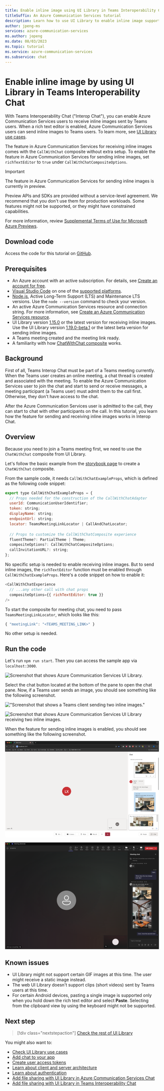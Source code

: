 ```yaml
---
title: Enable inline image using UI Library in Teams Interoperability Chat
titleSuffix: An Azure Communication Services tutorial
description: Learn how to use UI Library to enable inline image support in Teams Interoperability Chat.
author: jpeng-ms
services: azure-communication-services
ms.author: jopeng
ms.date: 08/03/2023
ms.topic: tutorial
ms.service: azure-communication-services
ms.subservice: chat
---
```


# Enable inline image by using UI Library in Teams Interoperability Chat

With Teams Interoperability Chat ("Interop Chat"), you can enable Azure Communication Services users to receive inline images sent by Teams users. When a rich text editor is enabled, Azure Communication Services users can send inline images to Teams users. To learn more, see [UI Library use cases](../concepts/ui-library/ui-library-use-cases.md).

The feature in Azure Communication Services for receiving inline images comes with the `CallWithChat` composite without extra setup. To enable the feature in Azure Communication Services for sending inline images, set `richTextEditor` to `true` under `CallWithChatCompositeOptions`.

> [!IMPORTANT]
> The feature in Azure Communication Services for sending inline images is currently in preview.
>
> Preview APIs and SDKs are provided without a service-level agreement. We recommend that you don't use them for production workloads. Some features might not be supported, or they might have constrained capabilities.
>
> For more information, review [Supplemental Terms of Use for Microsoft Azure Previews](https://azure.microsoft.com/support/legal/preview-supplemental-terms/).

## Download code

Access the code for this tutorial on [GitHub](https://github.com/Azure-Samples/communication-services-javascript-quickstarts/tree/main/ui-library-quickstart-teams-interop-meeting-chat).

## Prerequisites

- An Azure account with an active subscription. For details, see [Create an account for free](https://azure.microsoft.com/free/?WT.mc_id=A261C142F).
- [Visual Studio Code](https://code.visualstudio.com/) on one of the [supported platforms](https://code.visualstudio.com/docs/supporting/requirements#_platforms).
- [Node.js](https://nodejs.org/), Active Long-Term Support (LTS) and Maintenance LTS versions. Use the `node --version` command to check your version.
- An active Azure Communication Services resource and connection string. For more information, see [Create an Azure Communication Services resource](../quickstarts/create-communication-resource.md).
- UI Library version [1.15.0](https://www.npmjs.com/package/@azure/communication-react/v/1.15.0) or the latest version for receiving inline images. Use the UI Library version [1.19.0-beta.1](https://www.npmjs.com/package/@azure/communication-react/v/1.19.0-beta.1) or the latest beta version for sending inline images.
- A Teams meeting created and the meeting link ready.
- A familiarity with how [ChatWithChat composite](https://azure.github.io/communication-ui-library/?path=/docs/composites-callwithchatcomposite--docs) works.

## Background

First of all, Teams Interop Chat must be part of a Teams meeting currently. When the Teams user creates an online meeting, a chat thread is created and associated with the meeting. To enable the Azure Communication Services user to join the chat and start to send or receive messages, a meeting participant (a Teams user) must admit them to the call first. Otherwise, they don't have access to the chat.

After the Azure Communication Services user is admitted to the call, they can start to chat with other participants on the call. In this tutorial, you learn how the feature for sending and receiving inline images works in Interop Chat.

## Overview

Because you need to join a Teams meeting first, we need to use the `ChatWithChat` composite from UI Library.

Let's follow the basic example from the [storybook page](https://azure.github.io/communication-ui-library/?path=/docs/composites-callwithchatcomposite--docs) to create a `ChatWithChat` composite.

From the sample code, it needs `CallWithChatExampleProps`, which is defined as the following code snippet:

```js
export type CallWithChatExampleProps = {
  // Props needed for the construction of the CallWithChatAdapter
  userId: CommunicationUserIdentifier;
  token: string;
  displayName: string;
  endpointUrl: string;
  locator: TeamsMeetingLinkLocator | CallAndChatLocator;

  // Props to customize the CallWithChatComposite experience
  fluentTheme?: PartialTheme | Theme;
  compositeOptions?: CallWithChatCompositeOptions;
  callInvitationURL?: string;
};

```

No specific setup is needed to enable receiving inline images. But to send inline images, the `richTextEditor` function must be enabled through `CallWithChatExampleProps`. Here's a code snippet on how to enable it:

```js
<CallWithChatExperience
  // ...any other call with chat props
  compositeOptions={{ richTextEditor: true }}
/>

```

To start the composite for meeting chat, you need to pass `TeamsMeetingLinkLocator`, which looks like this:

```js
{ "meetingLink": "<TEAMS_MEETING_LINK>" }
```

No other setup is needed.

## Run the code

Let's run `npm run start`. Then you can access the sample app via `localhost:3000`.

![Screenshot that shows Azure Communication Services UI Library.](./media/inline-image-tutorial-interop-chat-0.png "Screenshot that shows Azure Communication Services UI Library.")

Select the chat button located at the bottom of the pane to open the chat pane. Now, if a Teams user sends an image, you should see something like the following screenshot.

!["Screenshot that shows a Teams client sending two inline images."](./media/inline-image-tutorial-interop-chat-1.png "Screenshot that shows a Teams client sending two inline images.")

![Screenshot that shows Azure Communication Services UI Library receiving two inline images.](./media/inline-image-tutorial-interop-chat-2.png "Screenshot that shows Azure Communication Services UI Library receiving two inline images.")

When the feature for sending inline images is enabled, you should see something like the following screenshot.

![Screenshot that shows Azure Communication Services UI Library sending two inline images and editing messages.](./media/inline-image-tutorial-interop-chat-3.png "Screenshot that shows Azure Communication Services UI Library sending two inline images and editing messages.")

!["Screenshot that shows a Teams client receiving two inline images."](./media/inline-image-tutorial-interop-chat-4.png "Screenshot that shows a Teams client receiving two inline images.")

## Known issues

* UI Library might not support certain GIF images at this time. The user might receive a static image instead.
* The web UI Library doesn't support clips (short videos) sent by Teams users at this time.
* For certain Android devices, pasting a single image is supported only when you hold down the rich text editor and select **Paste**. Selecting from the clipboard view by using the keyboard might not be supported.

## Next step

> [!div class="nextstepaction"]
> [Check the rest of UI Library](https://azure.github.io/communication-ui-library/)

You might also want to:

- [Check UI Library use cases](../concepts/ui-library/ui-library-use-cases.md)
- [Add chat to your app](../quickstarts/chat/get-started.md)
- [Create user access tokens](../quickstarts/identity/access-tokens.md)
- [Learn about client and server architecture](../concepts/identity-model.md#client-server-architecture)
- [Learn about authentication](../concepts/authentication.md)
- [Add file sharing with UI Library in Azure Communication Services Chat](./file-sharing-tutorial-acs-chat.md)
- [Add file sharing with UI Library in Teams Interoperability Chat](./file-sharing-tutorial-interop-chat.md)
